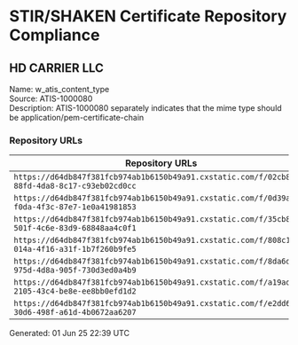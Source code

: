 # STIR/SHAKEN Certificate Repository Compliance

## HD CARRIER LLC

Name: w_atis_content_type\
Source: ATIS-1000080\
Description: ATIS-1000080 separately indicates that the mime type should be application/pem-certificate-chain
### Repository URLs

| Repository URLs | Not After |  Problems | Link |
|-----------------|-----------|-----------|------|
| `https://d64db847f381fcb974ab1b6150b49a91.cxstatic.com/f/02cb886d-88fd-4da8-8c17-c93eb02cd0cc` | 15&#160;May&#160;25&#160;23:59&#160;UTC | true | [view](../../REPOS/64440da511a0f204ef9f350ad155393a82383210/README.md) |
| `https://d64db847f381fcb974ab1b6150b49a91.cxstatic.com/f/0d39a8ae-f0da-4f3c-87e7-1e0a41981853` | 14&#160;Jun&#160;25&#160;23:59&#160;UTC | true | [view](../../REPOS/ee69e21394b5da5a0fb3427a67f13960bccddf9e/README.md) |
| `https://d64db847f381fcb974ab1b6150b49a91.cxstatic.com/f/35cb87cc-501f-4c6e-83d9-68848aa4c0f1` | 14&#160;Apr&#160;25&#160;23:59&#160;UTC | true | [view](../../REPOS/cd18f9787bc8e50c49b160a4b95b1668c48e091e/README.md) |
| `https://d64db847f381fcb974ab1b6150b49a91.cxstatic.com/f/808c1df2-014a-4f16-a31f-1b7f260b9fe5` | 01&#160;May&#160;25&#160;23:59&#160;UTC | true | [view](../../REPOS/13124e6d0f95f844065e7884a4a9e65b0068f702/README.md) |
| `https://d64db847f381fcb974ab1b6150b49a91.cxstatic.com/f/8da6d1a9-975d-4d8a-905f-730d3ed0a4b9` | 31&#160;Mar&#160;25&#160;23:59&#160;UTC | true | [view](../../REPOS/7d4a64f6eff96a44c04e71a1848a2010bbc932ad/README.md) |
| `https://d64db847f381fcb974ab1b6150b49a91.cxstatic.com/f/a19ad33f-2105-43c4-be8e-ee8bb0efd1d2` | 31&#160;May&#160;25&#160;23:59&#160;UTC | true | [view](../../REPOS/88f4a00b801e454131108bf3cae5ddd82ea32c02/README.md) |
| `https://d64db847f381fcb974ab1b6150b49a91.cxstatic.com/f/e2dd6ba8-30d6-498f-a61d-4b0672aa6207` | 17&#160;Mar&#160;25&#160;23:59&#160;UTC | true | [view](../../REPOS/8d7a961d380e80dfaaf55159c4421fb5167fc47b/README.md) |


Generated: 01 Jun 25 22:39 UTC